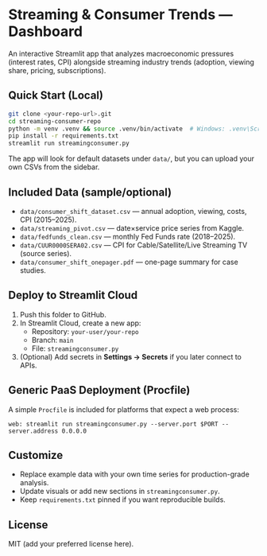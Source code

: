 
# Streaming & Consumer Trends — Dashboard

An interactive Streamlit app that analyzes macroeconomic pressures (interest rates, CPI) alongside streaming industry trends (adoption, viewing share, pricing, subscriptions).

## Quick Start (Local)

```bash
git clone <your-repo-url>.git
cd streaming-consumer-repo
python -m venv .venv && source .venv/bin/activate  # Windows: .venv\Scripts\activate
pip install -r requirements.txt
streamlit run streamingconsumer.py
```

The app will look for default datasets under `data/`, but you can upload your own CSVs from the sidebar.

## Included Data (sample/optional)
- `data/consumer_shift_dataset.csv` — annual adoption, viewing, costs, CPI (2015–2025).
- `data/streaming_pivot.csv` — date×service price series from Kaggle.
- `data/fedfunds_clean.csv` — monthly Fed Funds rate (2018–2025).
- `data/CUUR0000SERA02.csv` — CPI for Cable/Satellite/Live Streaming TV (source series).
- `data/consumer_shift_onepager.pdf` — one-page summary for case studies.

## Deploy to Streamlit Cloud

1. Push this folder to GitHub.
2. In Streamlit Cloud, create a new app:
   - Repository: `your-user/your-repo`
   - Branch: `main`
   - File: `streamingconsumer.py`
3. (Optional) Add secrets in **Settings → Secrets** if you later connect to APIs.

## Generic PaaS Deployment (Procfile)
A simple `Procfile` is included for platforms that expect a web process:
```
web: streamlit run streamingconsumer.py --server.port $PORT --server.address 0.0.0.0
```

## Customize
- Replace example data with your own time series for production-grade analysis.
- Update visuals or add new sections in `streamingconsumer.py`.
- Keep `requirements.txt` pinned if you want reproducible builds.

## License
MIT (add your preferred license here).
